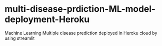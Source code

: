 # multi-disease-prdiction-ML-model-deployment-Heroku
Machine Learning Multiple disease prediction deployed in Heroku cloud by using streamlit
